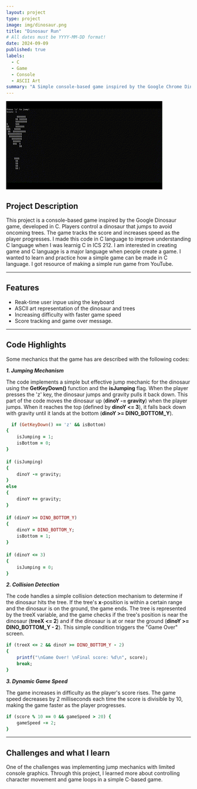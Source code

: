 ```yaml
---
layout: project
type: project
image: img/dinosaur.png
title: "Dinosaur Run"
# All dates must be YYYY-MM-DD format!
date: 2024-09-09
published: true
labels:
  - C
  - Game
  - Console
  - ASCII Art
summary: "A Simple console-based game inspired by the Google Chrome Dino game."
---
```


<img class="img-fluid" src="../img/dinosaurRunGif.gif">

## Project Description 

This project is a console-based game inspired by the Google Dinosaur game, developed in C. Players control a dinosaur that jumps to avoid oncoming trees. The game tracks the score and increases speed as the player progresses. I made this code in C language to improve understanding C language when I was learnig C in ICS 212. I am interested in creating game and C language is a major language when people create a game. I wanted to learn and practice how a simple game can be made in C language. I got resource of making a simple run game from YouTube. 

<hr>

## Features

* Reak-time user inpue using the keyboard
* ASCII art representation of the dinosaur and trees
* Increasing difficulty with faster game speed
* Score tracking and game over message.

<hr>

## Code Highlights

Some mechanics that the game has are described with the following codes:

**_1. Jumping Mechanism_**

  The code implements a simple but effective jump mechanic for the dinosaur using the **GetKeyDown()** function and the **isJumping** flag. When the player presses the 'z' key, the dinosaur jumps and gravity pulls it back down.
  This part of the code moves the dinosaur up (**dinoY -= gravity**) when the player jumps. When it reaches the top (defined by **dinoY <= 3**), it falls back down with gravity until it lands at the bottom (**dinoY >= DINO_BOTTOM_Y**).
  
```ruby
  if (GetKeyDown() == 'z' && isBottom)
{
    isJumping = 1;
    isBottom = 0;
}
  
if (isJumping)
{
    dinoY -= gravity;
}
else
{
    dinoY += gravity;
}

if (dinoY >= DINO_BOTTOM_Y)
{
    dinoY = DINO_BOTTOM_Y;
    isBottom = 1;
}

if (dinoY <= 3)
{
    isJumping = 0;
}
```

**_2. Collision Detection_**

  The code handles a simple collision detection mechanism to determine if the dinosaur hits the tree. If the tree's **x**-position is within a certain range and the dinosaur is on the ground, the game ends.
  The tree is represented by the treeX variable, and the game checks if the tree's position is near the dinosaur (**treeX <= 2**) and if the dinosaur is at or near the ground (**dinoY >= DINO_BOTTOM_Y - 2**). This simple condition triggers the "Game Over" screen.
  
```ruby
if (treeX <= 2 && dinoY >= DINO_BOTTOM_Y - 2)
{
    printf("\nGame Over! \nFinal score: %d\n", score);
    break;
}
```

**_3. Dynamic Game Speed_**

  The game increases in difficulty as the player's score rises. The game speed decreases by 2 milliseconds each time the score is divisible by 10, making the game faster as the player progresses.

```ruby
if (score % 10 == 0 && gameSpeed > 20) {
    gameSpeed -= 2;
}
```

<hr>

## Challenges and what I learn

One of the challenges was implementing jump mechanics with limited console graphics. Through this project, I learned more about controlling character movement and game loops in a simple C-based game.
